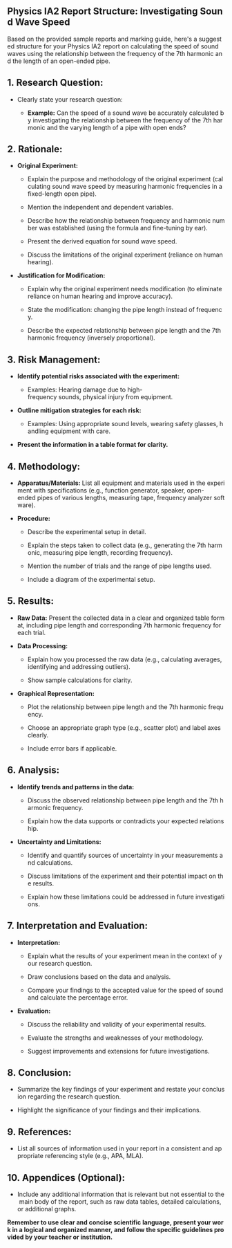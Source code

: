 ## Physics IA2 Report Structure: Investigating Sound Wave Speed

Based on the provided sample reports and marking guide, here's a suggested structure for your Physics IA2 report on calculating the speed of sound waves using the relationship between the frequency of the 7th harmonic and the length of an open-ended pipe.

## 1. Research Question:

- Clearly state your research question:
    
    - **Example:** Can the speed of a sound wave be accurately calculated by investigating the relationship between the frequency of the 7th harmonic and the varying length of a pipe with open ends?
        

## 2. Rationale:

- **Original Experiment:**
    
    - Explain the purpose and methodology of the original experiment (calculating sound wave speed by measuring harmonic frequencies in a fixed-length open pipe).
        
    - Mention the independent and dependent variables.
        
    - Describe how the relationship between frequency and harmonic number was established (using the formula and fine-tuning by ear).
        
    - Present the derived equation for sound wave speed.
        
    - Discuss the limitations of the original experiment (reliance on human hearing).
        
- **Justification for Modification:**
    
    - Explain why the original experiment needs modification (to eliminate reliance on human hearing and improve accuracy).
        
    - State the modification: changing the pipe length instead of frequency.
        
    - Describe the expected relationship between pipe length and the 7th harmonic frequency (inversely proportional).
        

## 3. Risk Management:

- **Identify potential risks associated with the experiment:**
    
    - Examples: Hearing damage due to high-frequency sounds, physical injury from equipment.
        
- **Outline mitigation strategies for each risk:**
    
    - Examples: Using appropriate sound levels, wearing safety glasses, handling equipment with care.
        
- **Present the information in a table format for clarity.**
    

## 4. Methodology:

- **Apparatus/Materials:** List all equipment and materials used in the experiment with specifications (e.g., function generator, speaker, open-ended pipes of various lengths, measuring tape, frequency analyzer software).
    
- **Procedure:**
    
    - Describe the experimental setup in detail.
        
    - Explain the steps taken to collect data (e.g., generating the 7th harmonic, measuring pipe length, recording frequency).
        
    - Mention the number of trials and the range of pipe lengths used.
        
    - Include a diagram of the experimental setup.
        

## 5. Results:

- **Raw Data:** Present the collected data in a clear and organized table format, including pipe length and corresponding 7th harmonic frequency for each trial.
    
- **Data Processing:**
    
    - Explain how you processed the raw data (e.g., calculating averages, identifying and addressing outliers).
        
    - Show sample calculations for clarity.
        
- **Graphical Representation:**
    
    - Plot the relationship between pipe length and the 7th harmonic frequency.
        
    - Choose an appropriate graph type (e.g., scatter plot) and label axes clearly.
        
    - Include error bars if applicable.
        

## 6. Analysis:

- **Identify trends and patterns in the data:**
    
    - Discuss the observed relationship between pipe length and the 7th harmonic frequency.
        
    - Explain how the data supports or contradicts your expected relationship.
        
- **Uncertainty and Limitations:**
    
    - Identify and quantify sources of uncertainty in your measurements and calculations.
        
    - Discuss limitations of the experiment and their potential impact on the results.
        
    - Explain how these limitations could be addressed in future investigations.
        

## 7. Interpretation and Evaluation:

- **Interpretation:**
    
    - Explain what the results of your experiment mean in the context of your research question.
        
    - Draw conclusions based on the data and analysis.
        
    - Compare your findings to the accepted value for the speed of sound and calculate the percentage error.
        
- **Evaluation:**
    
    - Discuss the reliability and validity of your experimental results.
        
    - Evaluate the strengths and weaknesses of your methodology.
        
    - Suggest improvements and extensions for future investigations.
        

## 8. Conclusion:

- Summarize the key findings of your experiment and restate your conclusion regarding the research question.
    
- Highlight the significance of your findings and their implications.
    

## 9. References:

- List all sources of information used in your report in a consistent and appropriate referencing style (e.g., APA, MLA).
    

## 10. Appendices (Optional):

- Include any additional information that is relevant but not essential to the main body of the report, such as raw data tables, detailed calculations, or additional graphs.
    

**Remember to use clear and concise scientific language, present your work in a logical and organized manner, and follow the specific guidelines provided by your teacher or institution.**